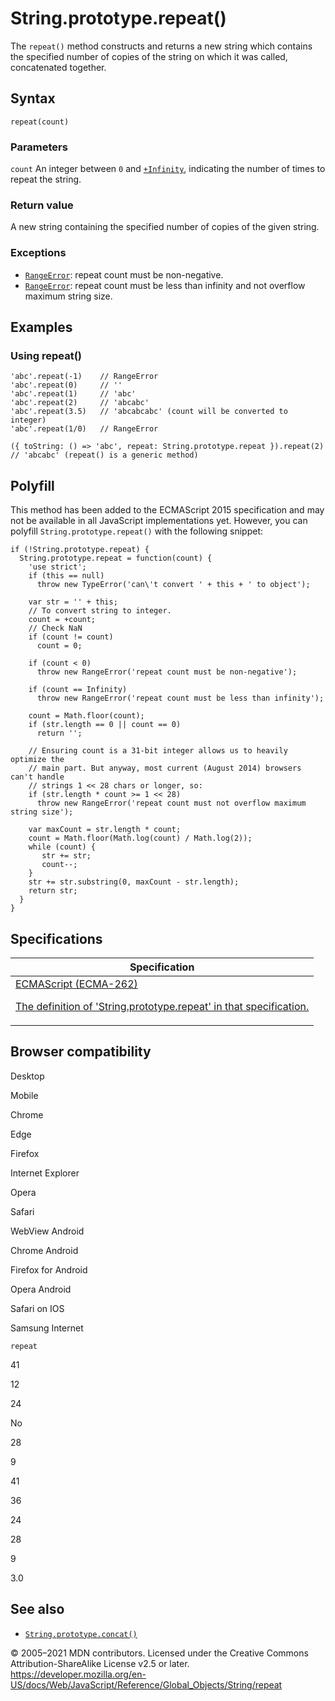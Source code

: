 # String.prototype.repeat()

The `repeat()` method constructs and returns a new string which contains the specified number of copies of the string on which it was called, concatenated together.

## Syntax

    repeat(count)

### Parameters

`count`
An integer between `0` and [`+Infinity`](../number/positive_infinity), indicating the number of times to repeat the string.

### Return value

A new string containing the specified number of copies of the given string.

### Exceptions

-   [`RangeError`](../../errors/negative_repetition_count): repeat count must be non-negative.
-   [`RangeError`](../../errors/resulting_string_too_large): repeat count must be less than infinity and not overflow maximum string size.

## Examples

### Using repeat()

    'abc'.repeat(-1)    // RangeError
    'abc'.repeat(0)     // ''
    'abc'.repeat(1)     // 'abc'
    'abc'.repeat(2)     // 'abcabc'
    'abc'.repeat(3.5)   // 'abcabcabc' (count will be converted to integer)
    'abc'.repeat(1/0)   // RangeError

    ({ toString: () => 'abc', repeat: String.prototype.repeat }).repeat(2)
    // 'abcabc' (repeat() is a generic method)

## Polyfill

This method has been added to the ECMAScript 2015 specification and may not be available in all JavaScript implementations yet. However, you can polyfill `String.prototype.repeat()` with the following snippet:

    if (!String.prototype.repeat) {
      String.prototype.repeat = function(count) {
        'use strict';
        if (this == null)
          throw new TypeError('can\'t convert ' + this + ' to object');

        var str = '' + this;
        // To convert string to integer.
        count = +count;
        // Check NaN
        if (count != count)
          count = 0;

        if (count < 0)
          throw new RangeError('repeat count must be non-negative');

        if (count == Infinity)
          throw new RangeError('repeat count must be less than infinity');

        count = Math.floor(count);
        if (str.length == 0 || count == 0)
          return '';

        // Ensuring count is a 31-bit integer allows us to heavily optimize the
        // main part. But anyway, most current (August 2014) browsers can't handle
        // strings 1 << 28 chars or longer, so:
        if (str.length * count >= 1 << 28)
          throw new RangeError('repeat count must not overflow maximum string size');

        var maxCount = str.length * count;
        count = Math.floor(Math.log(count) / Math.log(2));
        while (count) {
           str += str;
           count--;
        }
        str += str.substring(0, maxCount - str.length);
        return str;
      }
    }

## Specifications

<table>
<thead>
<tr class="header">
<th>Specification</th>
</tr>
</thead>
<tbody>
<tr class="odd">
<td>
<a href="https://tc39.es/ecma262/#sec-string.prototype.repeat">ECMAScript (ECMA-262)
<br/>

<span class="small">The definition of 'String.prototype.repeat' in that specification.</span>
</a>
</td>
</tr>
</tbody>
</table>

## Browser compatibility

Desktop

Mobile

Chrome

Edge

Firefox

Internet Explorer

Opera

Safari

WebView Android

Chrome Android

Firefox for Android

Opera Android

Safari on IOS

Samsung Internet

`repeat`

41

12

24

No

28

9

41

36

24

28

9

3.0

## See also

-   [`String.prototype.concat()`](concat)

© 2005–2021 MDN contributors.
Licensed under the Creative Commons Attribution-ShareAlike License v2.5 or later.
<a href="https://developer.mozilla.org/en-US/docs/Web/JavaScript/Reference/Global_Objects/String/repeat" class="_attribution-link">https://developer.mozilla.org/en-US/docs/Web/JavaScript/Reference/Global_Objects/String/repeat</a>
